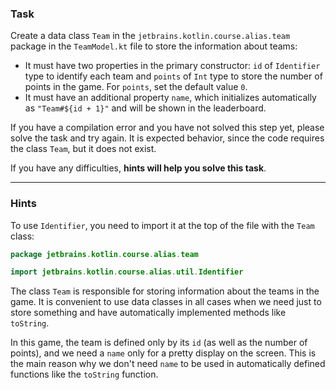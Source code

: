 ### Task

Create a data class `Team` in the `jetbrains.kotlin.course.alias.team` package in the `TeamModel.kt` file to store the information about teams:
- It must have two properties in the primary constructor: `id` of `Identifier` type to identify each team and `points` of `Int` type
  to store the number of points in the game. For `points`, set the default value `0`.
- It must have an additional property `name`, which initializes automatically as `"Team#${id + 1}"` and will be shown in the leaderboard.

<div class="hint" title="Click me if you pressed Check and found a compilation error">

  If you have a compilation error and you have not solved this step yet, please solve the task and try again. 
  It is expected behavior, since the code requires the class `Team`, but it does not exist.
</div>


If you have any difficulties, **hints will help you solve this task**.

----

### Hints

<div class="hint" title="Click me to learn about importing Identifier">

To use `Identifier`, you need to import it at the top of the file with the `Team` class:

  ```kotlin
  package jetbrains.kotlin.course.alias.team

  import jetbrains.kotlin.course.alias.util.Identifier
  ```
</div>


<div class="hint" title="Click me to learn why we use the data class">

The class `Team` is responsible for storing information about the teams in the game.
It is convenient to use data classes in all cases
when we need just to store something and have automatically implemented methods like `toString`.
</div>

<div class="hint" title="Click me to learn why we use name outside of the constructor">

  In this game, the team is defined only by its `id` (as well as the number of points), 
  and we need a `name` only for a pretty display on the screen. 
  This is the main reason why we don't need `name` to be used in automatically defined functions like the `toString` function.
</div>
